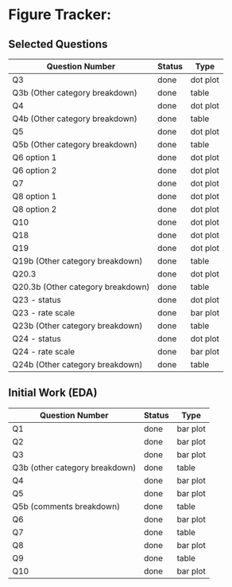 # Figure Tracker:

## Selected Questions

| Question Number                   | Status | Type     |
|-----------------------------------|--------|----------|
| Q3                                | done   | dot plot |
| Q3b (Other category breakdown)    | done   | table    |
| Q4                                | done   | dot plot |
| Q4b (Other category breakdown)    | done   | table    |
| Q5                                | done   | dot plot |
| Q5b (Other category breakdown)    | done   | table    |
| Q6 option 1                       | done   | dot plot |
| Q6 option 2                       | done   | dot plot |
| Q7                                | done   | dot plot |
| Q8 option 1                       | done   | dot plot |
| Q8 option 2                       | done   | dot plot |
| Q10                               | done   | dot plot |
| Q18                               | done   | dot plot |
| Q19                               | done   | dot plot |
| Q19b (Other category breakdown)   | done   | table    |
| Q20.3                             | done   | dot plot |
| Q20.3b (Other category breakdown) | done   | table    |
| Q23 - status                      | done   | dot plot |
| Q23 - rate scale                  | done   | bar plot |
| Q23b (Other category breakdown)   | done   | table    |
| Q24 - status                      | done   | dot plot |
| Q24 - rate scale                  | done   | bar plot |
| Q24b (Other category breakdown)   | done   | table    |

## Initial Work (EDA)

| Question Number                | Status | Type     |
|--------------------------------|--------|----------|
| Q1                             | done   | bar plot |
| Q2                             | done   | bar plot |
| Q3                             | done   | bar plot |
| Q3b (other category breakdown) | done   | table    |
| Q4                             | done   | bar plot |
| Q5                             | done   | bar plot |
| Q5b (comments breakdown)       | done   | table    |
| Q6                             | done   | bar plot |
| Q7                             | done   | table    |
| Q8                             | done   | bar plot |
| Q9                             | done   | table    |
| Q10                            | done   | bar plot |
